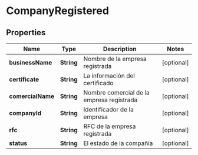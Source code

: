# CompanyRegistered

## Properties
Name | Type | Description | Notes
------------ | ------------- | ------------- | -------------
**businessName** | **String** | Nombre de la empresa registrada |  [optional]
**certificate** | **String** | La información del certificado |  [optional]
**comercialName** | **String** | Nombre comercial de la empresa registrada |  [optional]
**companyId** | **String** | Identificador de la empresa |  [optional]
**rfc** | **String** | RFC de la empresa registrada |  [optional]
**status** | **String** | El estado de la compañía |  [optional]
